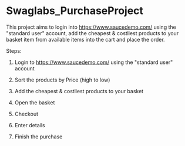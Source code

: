 # Swaglabs_PurchaseProject
This project aims to login into https://www.saucedemo.com/ using the "standard user" account, 
add the  cheapest & costliest products to your basket item from available items into the cart and place the order.

Steps:

1. Login to https://www.saucedemo.com/ using the "standard user" account

2. Sort the products by Price (high to low)

3. Add the cheapest & costliest products to your basket

4. Open the basket

5. Checkout

6. Enter details

7. Finish the purchase
